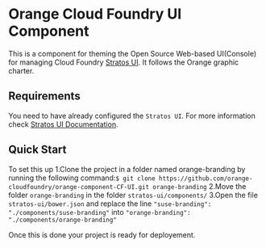 # Orange Cloud Foundry UI Component

This is a component for theming the Open Source Web-based UI(Console) for managing Cloud Foundry [Stratos UI](https://github.com/SUSE/stratos-ui). It follows the Orange graphic charter.

## Requirements 

You need to have already configured the `Stratos UI`. For more information check [Stratos UI Documentation](https://github.com/SUSE/stratos-ui).

## Quick Start

To set this up
1.Clone the project in a folder named orange-branding by running the following command:`$ git clone https://github.com/orange-cloudfoundry/orange-component-CF-UI.git orange-branding`
2.Move the folder `orange-branding` in the folder `stratos-ui/components/`
3.Open the file `stratos-ui/bower.json` and replace the line `"suse-branding": "./components/suse-branding"` into `"orange-branding": "./components/orange-branding"`

Once this is done your project is ready for deployement.